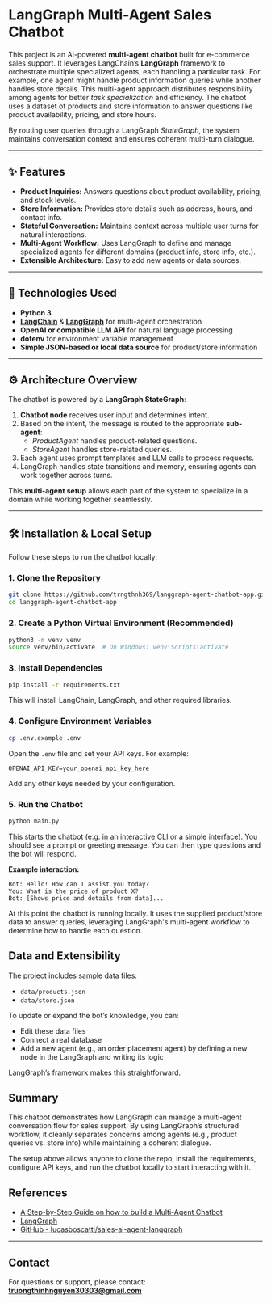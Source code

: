# LangGraph Multi-Agent Sales Chatbot

This project is an AI-powered **multi-agent chatbot** built for e-commerce sales support. It leverages LangChain’s **LangGraph** framework to orchestrate multiple specialized agents, each handling a particular task. For example, one agent might handle product information queries while another handles store details. This multi-agent approach distributes responsibility among agents for better *task specialization* and efficiency. The chatbot uses a dataset of products and store information to answer questions like product availability, pricing, and store hours.

By routing user queries through a LangGraph *StateGraph*, the system maintains conversation context and ensures coherent multi-turn dialogue.

---

## ✨ Features

- **Product Inquiries:** Answers questions about product availability, pricing, and stock levels.
- **Store Information:** Provides store details such as address, hours, and contact info.
- **Stateful Conversation:** Maintains context across multiple user turns for natural interactions.
- **Multi-Agent Workflow:** Uses LangGraph to define and manage specialized agents for different domains (product info, store info, etc.).
- **Extensible Architecture:** Easy to add new agents or data sources.

---

## 🧰 Technologies Used

- **Python 3**
- **[LangChain](https://www.langchain.com/)** & **[LangGraph](https://docs.langchain.com/langgraph/)** for multi-agent orchestration
- **OpenAI or compatible LLM API** for natural language processing
- **dotenv** for environment variable management
- **Simple JSON-based or local data source** for product/store information

---

## ⚙️ Architecture Overview

The chatbot is powered by a **LangGraph StateGraph**:

1. **Chatbot node** receives user input and determines intent.
2. Based on the intent, the message is routed to the appropriate **sub-agent**:
   - *ProductAgent* handles product-related questions.
   - *StoreAgent* handles store-related queries.
3. Each agent uses prompt templates and LLM calls to process requests.
4. LangGraph handles state transitions and memory, ensuring agents can work together across turns.

This **multi-agent setup** allows each part of the system to specialize in a domain while working together seamlessly.

---

## 🛠️ Installation & Local Setup

Follow these steps to run the chatbot locally:

### 1. Clone the Repository

```bash
git clone https://github.com/trngthnh369/langgraph-agent-chatbot-app.git
cd langgraph-agent-chatbot-app
```

### 2. Create a Python Virtual Environment (Recommended)

```bash
python3 -m venv venv
source venv/bin/activate  # On Windows: venv\Scripts\activate
```

### 3. Install Dependencies

```bash
pip install -r requirements.txt
```

This will install LangChain, LangGraph, and other required libraries.

### 4. Configure Environment Variables

```bash
cp .env.example .env
```

Open the `.env` file and set your API keys. For example:

```
OPENAI_API_KEY=your_openai_api_key_here
```

Add any other keys needed by your configuration.

### 5. Run the Chatbot

```bash
python main.py
```

This starts the chatbot (e.g. in an interactive CLI or a simple interface). You should see a prompt or greeting message. You can then type questions and the bot will respond.

**Example interaction:**

```
Bot: Hello! How can I assist you today?
You: What is the price of product X?
Bot: [Shows price and details from data]...
```

At this point the chatbot is running locally. It uses the supplied product/store data to answer queries, leveraging LangGraph's multi-agent workflow to determine how to handle each question.

## Data and Extensibility

The project includes sample data files:

- `data/products.json`
- `data/store.json`

To update or expand the bot’s knowledge, you can:

- Edit these data files
- Connect a real database
- Add a new agent (e.g., an order placement agent) by defining a new node in the LangGraph and writing its logic

LangGraph’s framework makes this straightforward.

## Summary

This chatbot demonstrates how LangGraph can manage a multi-agent conversation flow for sales support. By using LangGraph’s structured workflow, it cleanly separates concerns among agents (e.g., product queries vs. store info) while maintaining a coherent dialogue.

The setup above allows anyone to clone the repo, install the requirements, configure API keys, and run the chatbot locally to start interacting with it.

## References

- [A Step-by-Step Guide on how to build a Multi-Agent Chatbot](https://techifysolutions.com/blog/building-a-multi-agent-chatbot-with-langgraph/)
- [LangGraph](https://www.langchain.com/langgraph)
- [GitHub - lucasboscatti/sales-ai-agent-langgraph](https://github.com/lucasboscatti/sales-ai-agent-langgraph)

---

## Contact

For questions or support, please contact: **truongthinhnguyen30303@gmail.com**
